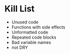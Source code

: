 Kill List
=========

* Unused code
* Functions with side effects
* Unformatted code
* Repeated code blocks
* Bad variable names
* not DRY
